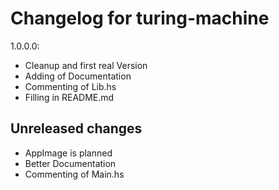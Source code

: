 # Changelog for turing-machine
1.0.0.0:
- Cleanup and first real Version
- Adding of Documentation
- Commenting of Lib.hs
- Filling in README.md


## Unreleased changes
- AppImage is planned
- Better Documentation
- Commenting of Main.hs
